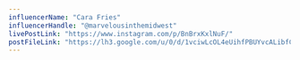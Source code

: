```yaml
---
influencerName: "Cara Fries"
influencerHandle: "@marvelousinthemidwest"
livePostLink: "https://www.instagram.com/p/BnBrxKxlNuF/"
postFileLink: "https://lh3.google.com/u/0/d/1vciwLcOL4eUihfPBUYvcALibfCghp1gq"
---
```

